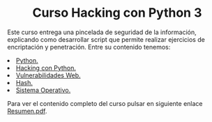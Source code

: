 <h1 align="center">Curso Hacking con Python 3</h1>

<p>Este curso entrega una pincelada de seguridad de la información, explicando como desarrollar script que permite realizar ejercicios de encriptación y penetración. Entre su contenido tenemos:</p>

<p align="center">
  <u>
    <li>Python.</li>
    <li>Hacking con Python.</li>
    <li>Vulnerabilidades Web.</li>
    <li>Hash.</li>
    <li>Sistema Operativo.</li>
  </u>
</p>
<p>Para ver el contenido completo del curso pulsar en siguiente enlace <a target="_blank" href="
https://github.com/mlevicoy/hacking-Python/blob/main/Resumen.pdf">Resumen.pdf</a>.</p>
